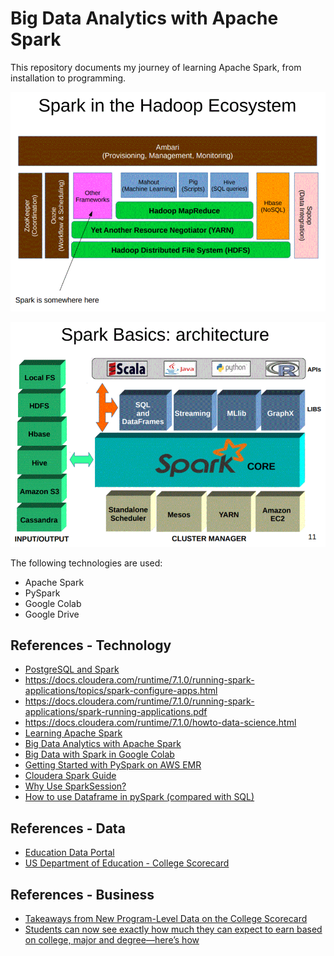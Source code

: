 # Big Data Analytics with Apache Spark
This repository documents my journey of learning Apache Spark, from installation to programming. 

![](https://github.com/wcj365/apache-spark/blob/master/images/Spark-in-Hadoop.GIF)

![](https://github.com/wcj365/apache-spark/blob/master/images/Spark-Architecture.GIF)

The following technologies are used:
- Apache Spark
- PySpark
- Google Colab
- Google Drive
## References - Technology
- [PostgreSQL and Spark](https://severalnines.com/database-blog/big-data-postgresql-and-apache-spark)
- https://docs.cloudera.com/runtime/7.1.0/running-spark-applications/topics/spark-configure-apps.html
- https://docs.cloudera.com/runtime/7.1.0/running-spark-applications/spark-running-applications.pdf
- https://docs.cloudera.com/runtime/7.1.0/howto-data-science.html
- [Learning Apache Spark](https://runawayhorse001.github.io/LearningApacheSpark/pyspark.pdf)
- [Big Data Analytics with Apache Spark](http://chipset-cost.eu/wp-content/uploads/2019/05/Apostolos-Papadopoulos-Spark-Slides.pdf)
- [Big Data with Spark in Google Colab](https://medium.com/@rmache/big-data-with-spark-in-google-colab-7c046e24b3)
- [Getting Started with PySpark on AWS EMR](https://towardsdatascience.com/getting-started-with-pyspark-on-amazon-emr-c85154b6b921)
- [Cloudera Spark Guide](https://docs.cloudera.com/content/www/en-us/documentation/enterprise/6/6.3/PDF/cloudera-spark.pdf)
- [Why Use SparkSession?](https://blog.knoldus.com/spark-why-should-we-use-sparksession/)
- [How to use Dataframe in pySpark (compared with SQL)](https://www.jie-tao.com/how-to-use-dataframe-in-pyspark/)
## References - Data 
- [Education Data Portal](https://educationdata.urban.org/)
- [US Department of Education - College Scorecard](https://collegescorecard.ed.gov/)
## References - Business
- [Takeaways from New Program-Level Data on the College Scorecard](https://ticas.org/accountability/data-evidence-and-information/takeaways-from-new-program-level-data-on-the-college-scorecard/) 
- [Students can now see exactly how much they can expect to earn based on college, major and degree—here’s how](https://www.cnbc.com/2019/11/27/how-to-use-college-scorecard-to-see-how-much-college-graduates-earn.html)
